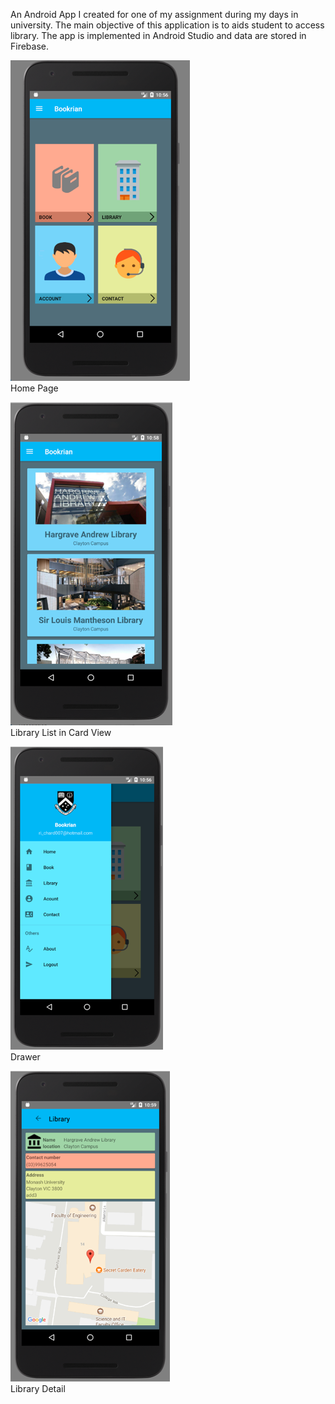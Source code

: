 An Android App I created for one of my assignment during my days in university. The main objective of this application is to aids student to access library. The app is implemented in Android Studio and data are stored in Firebase. 



![Home Page](/ScreenShots/Home.png) <br>
Home Page

![Libary List](/ScreenShots/Library&#32;List.png) <br>
Library List in Card View

![Drawer](/ScreenShots/Nav&#32;Drawer.png) <br>
Drawer

![Library Detail](/ScreenShots/Lib&#32;Detail.png) <br>
Library Detail

